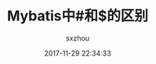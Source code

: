 ---
layout: post
title:  "Mybatis中#和$的区别"
date:   2017-11-29 22:34:33
categories: mybatis
tags: mybatis
author: "sxzhou"
---